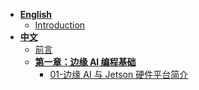 * [**English**]()
  * [Introduction](/docs/en/00/README.md)
* [**中文**]()
  * [前言](/docs/cn/00/README.md)
  * [**第一章：边缘 AI 编程基础**]()
    * [01-边缘 AI 与 Jetson 硬件平台简介](/docs/cn/1.边缘AI编程基础/01/README.md)